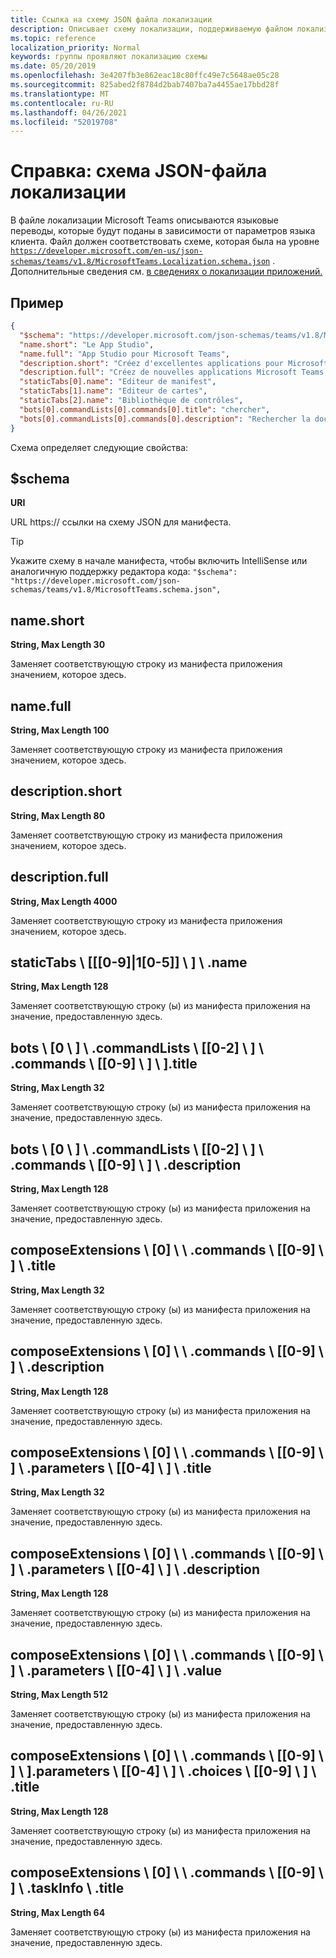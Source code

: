```yaml
---
title: Ссылка на схему JSON файла локализации
description: Описывает схему локализации, поддерживаемую файлом локализации для Microsoft Teams
ms.topic: reference
localization_priority: Normal
keywords: группы проявляют локализацию схемы
ms.date: 05/20/2019
ms.openlocfilehash: 3e4207fb3e862eac18c80ffc49e7c5648ae05c28
ms.sourcegitcommit: 825abed2f8784d2bab7407ba7a4455ae17bbd28f
ms.translationtype: MT
ms.contentlocale: ru-RU
ms.lasthandoff: 04/26/2021
ms.locfileid: "52019708"
---
```

# <a name="reference-localization-file-json-schema"></a>Справка: схема JSON-файла локализации

В файле локализации Microsoft Teams описываются языковые переводы, которые будут поданы в зависимости от параметров языка клиента. Файл должен соответствовать схеме, которая была на уровне [`https://developer.microsoft.com/en-us/json-schemas/teams/v1.8/MicrosoftTeams.Localization.schema.json`](https://developer.microsoft.com/en-us/json-schemas/teams/v1.8/MicrosoftTeams.Localization.schema.json) . Дополнительные сведения см. [в сведениях о локализации приложений.](~/concepts/build-and-test/apps-localization.md)

## <a name="sample"></a>Пример

```json
{
  "$schema": "https://developer.microsoft.com/json-schemas/teams/v1.8/MicrosoftTeams.schema.json",
  "name.short": "Le App Studio",
  "name.full": "App Studio pour Microsoft Teams",
  "description.short": "Créez d'excellentes applications pour Microsoft Teams avec App Studio.",
  "description.full": "Créez de nouvelles applications Microsoft Teams, concevez et prévisualisez des cartes bot, et explorez la documentation avec App Studio.",
  "staticTabs[0].name": "Editeur de manifest",
  "staticTabs[1].name": "Editeur de cartes",
  "staticTabs[2].name": "Bibliothèque de contrôles",
  "bots[0].commandLists[0].commands[0].title": "chercher",
  "bots[0].commandLists[0].commands[0].description": "Rechercher la documentation Teams pertinente"
}
```

Схема определяет следующие свойства:

## <a name="schema"></a>$schema

**URI**

URL https:// ссылки на схему JSON для манифеста.

> [!TIP]
> Укажите схему в начале манифеста, чтобы включить IntelliSense или аналогичную поддержку редактора кода: `"$schema": "https://developer.microsoft.com/json-schemas/teams/v1.8/MicrosoftTeams.schema.json",`

## <a name="nameshort"></a>name.short

**String, Max Length 30**

Заменяет соответствующую строку из манифеста приложения значением, которое здесь.

## <a name="namefull"></a>name.full

**String, Max Length 100**

Заменяет соответствующую строку из манифеста приложения значением, которое здесь.

## <a name="descriptionshort"></a>description.short

**String, Max Length 80**

Заменяет соответствующую строку из манифеста приложения значением, которое здесь.

## <a name="descriptionfull"></a>description.full

**String, Max Length 4000**

Заменяет соответствующую строку из манифеста приложения значением, которое здесь.

## <a name="statictabs0-910-5name"></a>staticTabs \\ [[[0-9]|1[0-5]] \\ ] \\ .name

**String, Max Length 128**

Заменяет соответствующую строку (ы) из манифеста приложения на значение, предоставленную здесь.

## <a name="bots0commandlists0-2commands0-9title"></a>bots \\ [0 \\ ] \\ .commandLists \\ [[0-2] \\ ] \\ .commands \\ [[0-9] \\ ] \\ ].title

**String, Max Length 32**

Заменяет соответствующую строку (ы) из манифеста приложения на значение, предоставленную здесь.

## <a name="bots0commandlists0-2commands0-9description"></a>bots \\ [0 \\ ] \\ .commandLists \\ [[0-2] \\ ] \\ .commands \\ [[0-9] \\ ] \\ .description

**String, Max Length 128**

Заменяет соответствующую строку (ы) из манифеста приложения на значение, предоставленную здесь.

## <a name="composeextensions0commands0-9title"></a>composeExtensions \\ [0] \\ \\ .commands \\ [[0-9] \\ ] \\ .title

**String, Max Length 32**

Заменяет соответствующую строку (ы) из манифеста приложения на значение, предоставленную здесь.

## <a name="composeextensions0commands0-9description"></a>composeExtensions \\ [0] \\ \\ .commands \\ [[0-9] \\ ] \\ .description

**String, Max Length 128**

Заменяет соответствующую строку (ы) из манифеста приложения на значение, предоставленную здесь.

## <a name="composeextensions0commands0-9parameters0-4title"></a>composeExtensions \\ [0] \\ \\ .commands \\ [[0-9] \\ ] \\ .parameters \\ [[0-4] \\ ] \\ .title

**String, Max Length 32**

Заменяет соответствующую строку (ы) из манифеста приложения на значение, предоставленную здесь.

## <a name="composeextensions0commands0-9parameters0-4description"></a>composeExtensions \\ [0] \\ \\ .commands \\ [[0-9] \\ ] \\ .parameters \\ [[0-4] \\ ] \\ .description

**String, Max Length 128**

Заменяет соответствующую строку (ы) из манифеста приложения на значение, предоставленную здесь.

## <a name="composeextensions0commands0-9parameters0-4value"></a>composeExtensions \\ [0] \\ \\ .commands \\ [[0-9] \\ ] \\ .parameters \\ [[0-4] \\ ] \\ .value

**String, Max Length 512**

Заменяет соответствующую строку (ы) из манифеста приложения на значение, предоставленную здесь.

## <a name="composeextensions0commands0-9parameters0-4choices0-9title"></a>composeExtensions \\ [0] \\ \\ .commands \\ [[0-9] \\ ] \\ ].parameters \\ [[0-4] \\ ] \\ .choices \\ [[0-9] \\ ] \\ .title

**String, Max Length 128**

Заменяет соответствующую строку (ы) из манифеста приложения на значение, предоставленную здесь.

## <a name="composeextensions0commands0-9taskinfotitle"></a>composeExtensions \\ [0] \\ \\ .commands \\ [[0-9] \\ ] \\ .taskInfo \\ .title

**String, Max Length 64**

Заменяет соответствующую строку (ы) из манифеста приложения на значение, предоставленную здесь.
